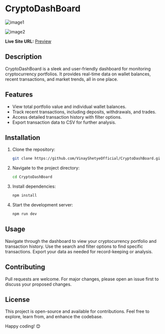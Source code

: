 # CryptoDashBoard
![image1](https://github.com/user-attachments/assets/8e481d35-bfd3-4535-b713-5aeb446678f4)           
               
![image2](https://github.com/user-attachments/assets/2d6a9ed3-03cd-48a5-9aff-99d3f871a88d)    

 
**Live Site URL:** [Preview](https://66a851dfc3a7bcc679e5f76c--super-lollipop-0c695b.netlify.app/)

## Description
CryptoDashBoard is a sleek and user-friendly dashboard for monitoring cryptocurrency portfolios. It provides real-time data on wallet balances, recent transactions, and market trends, all in one place.

## Features
- View total portfolio value and individual wallet balances.
- Track recent transactions, including deposits, withdrawals, and trades.
- Access detailed transaction history with filter options.
- Export transaction data to CSV for further analysis.

## Installation
1. Clone the repository:
    ```bash
    git clone https://github.com/VinayShetyeOfficial/CryptoDashBoard.git
    ```
2. Navigate to the project directory:
    ```bash
    cd CryptoDashBoard
    ```
3. Install dependencies:
    ```bash
    npm install
    ```
4. Start the development server:
    ```bash
    npm run dev
    ```

## Usage
Navigate through the dashboard to view your cryptocurrency portfolio and transaction history. Use the search and filter options to find specific transactions. Export your data as needed for record-keeping or analysis.

## Contributing
Pull requests are welcome. For major changes, please open an issue first to discuss your proposed changes.

## License
This project is open-source and available for contributions. Feel free to explore, learn from, and enhance the codebase.

Happy coding! 😊

